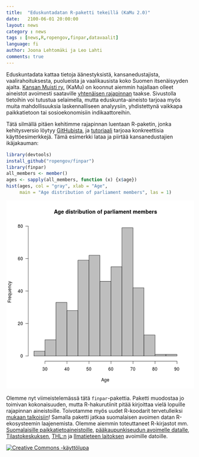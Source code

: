 ```yaml
---
title:  "Eduskuntadatan R-paketti tekeillä (KaMu 2.0)"
date:   2100-06-01 20:00:00
layout: news
category : news
tags : [news,R,ropengov,finpar,datavaalit]
language: fi
author: Joona Lehtomäki ja Leo Lahti
comments: true
---
```


Eduskuntadata kattaa tietoja äänestyksistä, kansanedustajista, vaalirahoituksesta, puolueista ja vaalikausista koko Suomen itsenäisyyden ajalta. [Kansan Muisti ry.](http://kansanmuisti.fi/) (KaMu) on koonnut aiemmin hajallaan olleet aineistot avoimesti saataville [yhtenäisen rajapinnan](http://dev.kansanmuisti.fi/static/api_v1_doc/index.html) taakse. Sivustolla tietoihin voi tutustua selaimella, mutta eduskunta-aineisto tarjoaa myös muita mahdollisuuksia laskennalliseen analyysiin, yhdistettynä vaikkapa paikkatietoon tai sosioekonomisiin indikaattoreihin. 

Tätä silmällä pitäen kehitimme rajapinnan luentaan R-paketin, jonka kehitysversio löytyy [GitHubista](https://github.com/rOpenGov/finpar), ja [tutoriaali](https://github.com/rOpenGov/finpar/blob/master/vignettes/tutorial.md) tarjoaa konkreettisia käyttöesimerkkejä. Tämä esimerkki lataa ja piirtää kansanedustajien ikäjakauman:


```r
library(devtools)
install_github("ropengov/finpar")
library(finpar)
all_members <- member()
ages <- sapply(all_members, function (x) {x$age})
hist(ages, col = "gray", xlab = "Age", 
     main = "Age distribution of parliament members", las = 1)
```

![plot of chunk finparblog1](figure/finparblog1-1.png) 


Olemme nyt viimeistelemässä tätä ```finpar```-pakettia. Paketti muodostaa jo toimivan kokonaisuuden, mutta R-hakurutiinit pitää kirjoittaa vielä lopuille rajapinnan aineistoille. Toivotamme myös uudet R-koodarit tervetulleiksi [mukaan talkoisiin](https://github.com/rOpenGov/finpar)! Samalla paketti jatkaa suomalaisen avoimen datan R-ekosysteemin laajenemista. Olemme aiemmin toteuttaneet R-kirjastot mm. [Suomalaisille paikkatietoaineistoille](https://github.com/rOpenGov/gisfin), [pääkaupunkiseudun avoimelle datalle](https://github.com/rOpenGov/helsinki), [Tilastokeskuksen](https://github.com/rOpenGov/pxweb), [THL:n](https://github.com/rOpenGov/sotkanet) ja [Ilmatieteen laitoksen](https://github.com/rOpenGov/fmi) avoimille datoille.





<a rel="license" href="http://creativecommons.org/licenses/by/4.0/">
<img alt="Creative Commons -käyttölupa" style="border-width:0"
src="http://i.creativecommons.org/l/by/4.0/88x31.png" /> </a>

